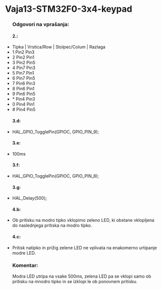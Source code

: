# Vaja13-STM32F0-3x4-keypad
<ul>
  <h3>Odgovori na vprašanja:</h3>
    <h4>2.:</h4>
      <li>Tipka | Vrstica/Row | Stolpec/Colum | Razlaga</li>
      <li>  1        Pin2            Pin3       </li>
      <li>  2        Pin2            Pin1       </li>
      <li>  3        Pin2            Pin5       </li>
      <li>  4        Pin7            Pin3       </li>
      <li>  5        Pin7            Pin1       </li>
      <li>  6        Pin7            Pin5       </li>
      <li>  7        Pin6            Pin3       </li>
      <li>  8        Pin6            Pin1       </li>
      <li>  9        Pin6            Pin5       </li>
      <li>  *        Pin4            Pin3       </li>
      <li>  0        Pin4            Pin1       </li>
      <li>  #        Pin4            Pin5       </li>
    <h4>3.d:</h4>
      <li>HAL_GPIO_TogglePin(GPIOC, GPIO_PIN_9);</li>
    <h4>3.e:</h4>
      <li>100ms</li>
    <h4>3.f:</h4>
      <li>HAL_GPIO_TogglePin(GPIOC, GPIO_PIN_8);</li>
    <h4>3.g:</h4>
      <li>HAL_Delay(500);</li>
    <h4>4.b:</h4>
      <li>Ob pritisku na modro tipko vklopimo zeleno LED, ki obstane vklopljena do naslednjega pritiska na modro tipko.</li> 
    <h4>4.c:</h4>
      <li>Pritisk natipko in prižig zelene LED ne vplivata na enakomerno urtipanje modre LED.</li> 
</ul>

<ul>
  <h3>Komentar:</h3>
  <p>
    Modra LED utripa na vsake 500ms, zelena LED pa se vklopi samo ob pritisku na mnodro tipko in se izklopi le ob ponovnem pritisku.
  </p>
</ul>
